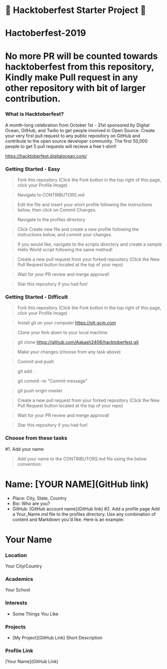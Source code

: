 # 🎃 Hacktoberfest Starter Project 🎃

# Hactoberfest-2019

# No more PR will be counted towards hacktoberfest  from this repository, Kindly make Pull request in any other repository with bit of larger contribution.

### What is Hacktoberfest?
A month-long celebration from October 1st - 31st sponsored by Digital Ocean, GitHub, and Twilio to get people involved in Open Source. Create your very first pull request to any public repository on GitHub and contribute to the open source developer community. The first 50,000 people to get 5 pull requests will recieve a free t-shirt!

https://hacktoberfest.digitalocean.com/


### Getting Started - Easy

>Fork this repository (Click the Fork button in the top right of this page, click your Profile Image)

>Navigate to CONTRIBUTORS.md

>Edit the file and insert your short profile following the instructions below, then click on Commit Changes.

>Navigate to the profiles directory

>Click Create new file and create a new profile following the instructions below, and commit your changes.

>If you would like, navigate to the scripts directory and create a sample Hello World script following the same method!

>Create a new pull request from your forked repository (Click the New Pull Request button located at the top of your repo)

>Wait for your PR review and merge approval!

>Star this repository if you had fun!



### Getting Started - Difficult

>Fork this repository (Click the Fork button in the top right of this page, click your Profile Image)

>Install git on your computer https://git-scm.com

>Clone your fork down to your local machine

>git clone https://github.com/Aakash2408/hacktoberfest.git

>Make your changes (choose from any task above)

>Commit and push

>git add .

>git commit -m "Commit message"

>git push origin master

>Create a new pull request from your forked repository (Click the New Pull Request button located at the top of your repo)

>Wait for your PR review and merge approval!

>Star this repository if you had fun!


### Choose from these tasks
#1. Add your name

> Add your name to the CONTRIBUTORS.md file using the below convention:

# Name: [YOUR NAME](GitHub link)
- Place: City, State, Country
- Bio: Who are you?
- GitHub: [GitHub account name](GitHub link)
#2. Add a profile page
Add a Your_Name.md file to the profiles directory. Use any combination of content and Markdown you'd like. Here is an example:

# Your Name

### Location

Your City/Country

### Academics

Your School

### Interests

- Some Things You Like

### Projects

- [My Project](GitHub Link) Short Description

### Profile Link

[Your Name](GitHub Link)


